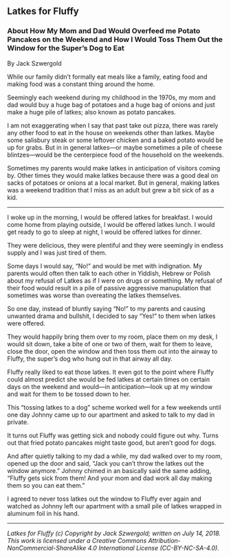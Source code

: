 ## Latkes for Fluffy
### About How My Mom and Dad Would Overfeed me Potato Pancakes on the Weekend and How I Would Toss Them Out the Window for the Super’s Dog to Eat

By Jack Szwergold

While our family didn’t formally eat meals like a family, eating food and making food was a constant thing around the home.

Seemingly each weekend during my childhood in the 1970s, my mom and dad would buy a huge bag of potatoes and a huge bag of onions and just make a huge pile of latkes; also known as potato pancakes.

I am not exaggerating when I say that past take out pizza, there was rarely any other food to eat in the house on weekends other than latkes. Maybe some salisbury steak or some leftover chicken and a baked potato would be up for grabs. But in in general latkes—or maybe sometimes a pile of cheese blintzes—would be the centerpiece food of the household on the weekends.

Sometimes my parents would make latkes in anticipation of visitors coming by. Other times they would make latkes because there was a good deal on sacks of potatoes or onions at a local market. But in general, making latkes was a weekend tradition that I miss as an adult but grew a bit sick of as a kid.

***

I woke up in the morning, I would be offered latkes for breakfast. I would come home from playing outside, I would be offered latkes lunch. I would get ready to go to sleep at night, I would be offered latkes for dinner.

They were delicious, they were plentiful and they were seemingly in endless supply and I was just tired of them.

Some days I would say, “No!” and would be met with indignation. My parents would often then talk to each other in Yiddish, Hebrew or Polish about my refusal of Latkes as if I were on drugs or something. My refusal of their food would result in a pile of passive aggressive manupulation that sometimes was worse than overeating the latkes themselves.

So one day, instead of bluntly saying “No!” to my parents and causing unwanted drama and bullshit, I decided to say “Yes!” to them when latkes were offered.

They would happily bring them over to my room, place them on my desk, I would sit down, take a bite of one or two of them, wait for them to leave, close the door, open the window and then toss them out into the airway to Fluffy, the super’s dog who hung out in that airway all day.

Fluffy really liked to eat those latkes. It even got to the point where Fluffy could almost predict she would be fed latkes at certain times on certain days on the weekend and would—in anticipation—look up at my window and wait for them to be tossed down to her.

This “tossing latkes to a dog” scheme worked well for a few weekends until one day Johnny came up to our apartment and asked to talk to my dad in private.

It turns out Fluffy was getting sick and nobody could figure out why. Turns out that fried potato pancakes might taste good, but aren’t good for dogs.

And after quietly talking to my dad a while, my dad walked over to my room, opened up the door and said, “Jack you can’t throw the latkes out the window anymore.” Johnny chimed in an basically said the same adding, “Fluffy gets sick from them! And your mom and dad work all day making them so you can eat them.”

I agreed to never toss latkes out the window to Fluffy ever again and watched as Johnny left our apartment with a small pile of latkes wrapped in aluminum foil in his hand.

***

*Latkes for Fluffy (c) Copyright by Jack Szwergold; written on July 14, 2018. This work is licensed under a Creative Commons Attribution-NonCommercial-ShareAlike 4.0 International License (CC-BY-NC-SA-4.0).*